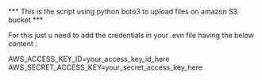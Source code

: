 *** This is the script using python boto3 to upload files on amazon S3 bucket ***

For this just u need to add the credentials in your .evn file having the below content : 
  
  AWS_ACCESS_KEY_ID=your_access_key_id_here
  AWS_SECRET_ACCESS_KEY=your_secret_access_key_here
 
